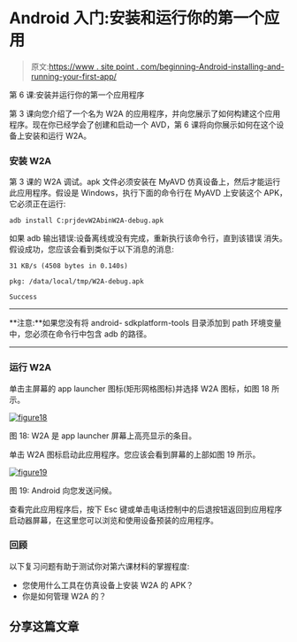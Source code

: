 # Android 入门:安装和运行你的第一个应用

> 原文:[https://www . site point . com/beginning-Android-installing-and-running-your-first-app/](https://www.sitepoint.com/beginning-android-installing-and-running-your-first-app/)

第 6 课:安装并运行你的第一个应用程序

第 3 课向您介绍了一个名为 W2A 的应用程序，并向您展示了如何构建这个应用程序。现在你已经学会了创建和启动一个 AVD，第 6 课将向你展示如何在这个设备上安装和运行 W2A。

### 安装 W2A

第 3 课的 W2A 调试。apk 文件必须安装在 MyAVD 仿真设备上，然后才能运行此应用程序。假设是 Windows，执行下面的命令行在 MyAVD 上安装这个 APK，它必须正在运行:

```
adb install C:prjdevW2AbinW2A-debug.apk
```

如果 adb 输出错误:设备离线或没有完成，重新执行该命令行，直到该错误
消失。假设成功，您应该会看到类似于以下消息的消息:

```
31 KB/s (4508 bytes in 0.140s)

pkg: /data/local/tmp/W2A-debug.apk

Success
```

* * *

**注意:**如果您没有将 android- sdkplatform-tools 目录添加到 path 环境变量中，您必须在命令行中包含 adb 的路径。

* * *

### 运行 W2A

单击主屏幕的 app launcher 图标(矩形网格图标)并选择 W2A 图标，如图 18 所示。

[![](../Images/2a4ae7004be480f50deaa1825956fd31.png "figure18")](https://www.sitepoint.com/wp-content/uploads/2012/04/figure18.jpg)

图 18: W2A 是 app launcher 屏幕上高亮显示的条目。

单击 W2A 图标启动此应用程序。您应该会看到屏幕的上部如图 19 所示。

[![](../Images/ffd7d0c84b1c10eb7b9e22de4431a621.png "figure19")](https://www.sitepoint.com/wp-content/uploads/2012/04/figure19.jpg)

图 19: Android 向您发送问候。

查看完此应用程序后，按下 Esc 键或单击电话控制中的后退按钮返回到应用程序启动器屏幕，在这里您可以浏览和使用设备预装的应用程序。

### 回顾

以下复习问题有助于测试你对第六课材料的掌握程度:

*   您使用什么工具在仿真设备上安装 W2A 的 APK？
*   你是如何管理 W2A 的？

## 分享这篇文章